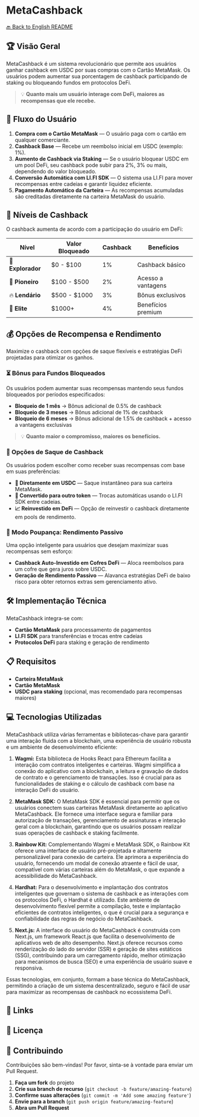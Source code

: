 # MetaCashback

[🔙 Back to English README](../README.md)

## 🏆 Visão Geral
MetaCashback é um sistema revolucionário que permite aos usuários ganhar cashback em USDC por suas compras com o Cartão MetaMask. Os usuários podem aumentar sua porcentagem de cashback participando de staking ou bloqueando fundos em protocolos DeFi.

> 💡 **Quanto mais um usuário interage com DeFi, maiores as recompensas que ele recebe.**

## 🚀 Fluxo do Usuário

1. **Compra com o Cartão MetaMask** — O usuário paga com o cartão em qualquer comerciante.
2. **Cashback Base** — Recebe um reembolso inicial em USDC (exemplo: 1%).
3. **Aumento de Cashback via Staking** — Se o usuário bloquear USDC em um pool DeFi, seu cashback pode subir para 2%, 3% ou mais, dependendo do valor bloqueado.
4. **Conversão Automática com LI.FI SDK** — O sistema usa LI.FI para mover recompensas entre cadeias e garantir liquidez eficiente.
5. **Pagamento Automático da Carteira** — As recompensas acumuladas são creditadas diretamente na carteira MetaMask do usuário.

## 🎯 Níveis de Cashback

O cashback aumenta de acordo com a participação do usuário em DeFi:

| Nível | Valor Bloqueado | Cashback | Benefícios |
|-------|----------------|----------|------------|
| 🔰 **Explorador** | $0 - $100 | 1% | Cashback básico |
| 🚀 **Pioneiro** | $100 - $500 | 2% | Acesso a vantagens |
| 🔥 **Lendário** | $500 - $1000 | 3% | Bônus exclusivos |
| 👑 **Elite** | $1000+ | 4% | Benefícios premium |

## 💰 Opções de Recompensa e Rendimento

Maximize o cashback com opções de saque flexíveis e estratégias DeFi projetadas para otimizar os ganhos.

### ⏳ Bônus para Fundos Bloqueados

Os usuários podem aumentar suas recompensas mantendo seus fundos bloqueados por períodos especificados:

- **Bloqueio de 1 mês** → Bônus adicional de 0.5% de cashback
- **Bloqueio de 3 meses** → Bônus adicional de 1% de cashback
- **Bloqueio de 6 meses** → Bônus adicional de 1.5% de cashback + acesso a vantagens exclusivas

> 💡 **Quanto maior o compromisso, maiores os benefícios.**

### 🔄 Opções de Saque de Cashback

Os usuários podem escolher como receber suas recompensas com base em suas preferências:

- **💸 Diretamente em USDC** — Saque instantâneo para sua carteira MetaMask.
- **🔄 Convertido para outro token** — Trocas automáticas usando o LI.FI SDK entre cadeias.
- **📈 Reinvestido em DeFi** — Opção de reinvestir o cashback diretamente em pools de rendimento.

### 🏦 Modo Poupança: Rendimento Passivo

Uma opção inteligente para usuários que desejam maximizar suas recompensas sem esforço:

- **Cashback Auto-Investido em Cofres DeFi** — Aloca reembolsos para um cofre que gera juros sobre USDC.
- **Geração de Rendimento Passivo** — Alavanca estratégias DeFi de baixo risco para obter retornos extras sem gerenciamento ativo.

## 🛠️ Implementação Técnica

MetaCashback integra-se com:

- **Cartão MetaMask** para processamento de pagamentos
- **LI.FI SDK** para transferências e trocas entre cadeias
- **Protocolos DeFi** para staking e geração de rendimento

## 📋 Requisitos

- **Carteira MetaMask**
- **Cartão MetaMask**
- **USDC para staking** (opcional, mas recomendado para recompensas maiores)

## 💻 Tecnologias Utilizadas 

MetaCashback utiliza várias ferramentas e bibliotecas-chave para garantir uma interação fluida com a blockchain, uma experiência de usuário robusta e um ambiente de desenvolvimento eficiente:

1. **Wagmi:** Esta biblioteca de Hooks React para Ethereum facilita a interação com contratos inteligentes e carteiras. Wagmi simplifica a conexão do aplicativo com a blockchain, a leitura e gravação de dados de contrato e o gerenciamento de transações. Isso é crucial para as funcionalidades de staking e o cálculo de cashback com base na interação DeFi do usuário.

2. **MetaMask SDK:** O MetaMask SDK é essencial para permitir que os usuários conectem suas carteiras MetaMask diretamente ao aplicativo MetaCashback. Ele fornece uma interface segura e familiar para autorização de transações, gerenciamento de assinaturas e interação geral com a blockchain, garantindo que os usuários possam realizar suas operações de cashback e staking facilmente.

3. **Rainbow Kit:** Complementando Wagmi e MetaMask SDK, o Rainbow Kit oferece uma interface de usuário pré-projetada e altamente personalizável para conexão de carteira. Ele aprimora a experiência do usuário, fornecendo um modal de conexão atraente e fácil de usar, compatível com várias carteiras além do MetaMask, o que expande a acessibilidade do MetaCashback.

4. **Hardhat:** Para o desenvolvimento e implantação dos contratos inteligentes que governam o sistema de cashback e as interações com os protocolos DeFi, o Hardhat é utilizado. Este ambiente de desenvolvimento flexível permite a compilação, teste e implantação eficientes de contratos inteligentes, o que é crucial para a segurança e confiabilidade das regras de negócio do MetaCashback.

5. **Next.js:** A interface do usuário do MetaCashback é construída com Next.js, um framework React.js que facilita o desenvolvimento de aplicativos web de alto desempenho. Next.js oferece recursos como renderização do lado do servidor (SSR) e geração de sites estáticos (SSG), contribuindo para um carregamento rápido, melhor otimização para mecanismos de busca (SEO) e uma experiência de usuário suave e responsiva.

Essas tecnologias, em conjunto, formam a base técnica do MetaCashback, permitindo a criação de um sistema descentralizado, seguro e fácil de usar para maximizar as recompensas de cashback no ecossistema DeFi.

## 🔗 Links

## 📄 Licença

## 👥 Contribuindo

Contribuições são bem-vindas! Por favor, sinta-se à vontade para enviar um Pull Request.

1. **Faça um fork** do projeto
2. **Crie sua branch de recurso** (`git checkout -b feature/amazing-feature`)
3. **Confirme suas alterações** (`git commit -m 'Add some amazing feature'`)
4. **Envie para a branch** (`git push origin feature/amazing-feature`)
5. **Abra um Pull Request**
